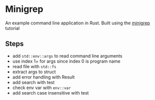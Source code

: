 # Minigrep

An example command line application in Rust.
Built using the [minigrep](https://doc.rust-lang.org/book/ch12-00-an-io-project.html) tutorial

## Steps

- add `std::env::args` to read command line arguments
- use index 1+ for args since index 0 is program name
- read file with `std::fs`
- extract args to struct
- add error handling with Result
- add search with test
- check env var with `env::var`
- add search case insensitive with test
